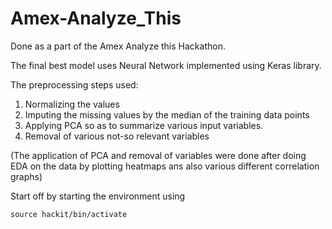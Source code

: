 # Amex-Analyze_This
Done as a part of the Amex Analyze this Hackathon.

The final best model uses Neural Network implemented using Keras library.

The preprocessing steps used:
1. Normalizing the values
2. Imputing the missing values by the median of the training data points
3. Applying PCA so as to summarize various input variables.
4. Removal of various not-so relevant variables

(The application of PCA and removal of variables were done after doing EDA on the data by plotting heatmaps ans also various different correlation graphs)

Start off by starting the environment using

`source hackit/bin/activate`
